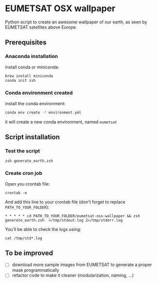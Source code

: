 # EUMETSAT OSX wallpaper

Python script to create an awesome wallpaper of our earth, as seen by EUMETSAT satellites above Europe.

## Prerequisites

### Anaconda installation
install conda or miniconda:
```zsh
brew install miniconda
conda init zsh
```

### Conda environment created
install the conda environment:
```zsh
conda env create -f environment.yml
```
it will create a new conda environment, named `eumetsat`

## Script installation

### Test the script

```
zsh generate_earth.zsh
```

### Create cron job

Open you crontab file:
```
crontab -e
```

And add this line to your crontab file (don't forget to replace `PATH_TO_YOUR_FOLDER`):
```
* * * * * cd PATH_TO_YOUR_FOLDER/eumetsat-osx-wallpaper && zsh generate_earth.zsh  >/tmp/stdout.log 2>/tmp/stderr.log
```

You'll be able to check the logs using:
```
cat /tmp/std*.log
```

## To be improved

- [ ] download more sample images from EUMETSAT to generate a proper mask programmatically
- [ ] refactor code to make it cleaner (modularization, naming, ...)
